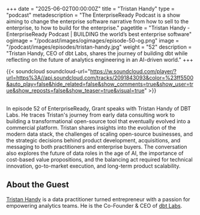 +++
date = "2025-06-02T00:00:00Z"
title = "Tristan Handy"
type = "podcast"
metadescription = "The EnterpriseReady Podcast is a show aiming to change the enterprise software narrative from how to sell to the enterprise, to how to build for the enterprise."
pagetitle = "Tristan Handy - EnterpriseReady Podcast | BUILDING the world’s best enterprise software"
ogimage = "/podcast/images/ogimages/episode-50-og.png"
image = "/podcast/images/episodes/tristan-handy.jpg"
weight = "52"
description = "Tristan Handy, CEO of dbt Labs, shares the journey of building dbt while reflecting on the future of analytics engineering in an AI-driven world."
+++


{{< soundcloud soundcloud-url="https://w.soundcloud.com/player/?url=https%3A//api.soundcloud.com/tracks/2091843093&color=%23ff5500&auto_play=false&hide_related=false&show_comments=true&show_user=true&show_reposts=false&show_teaser=true&visual=true" >}}


\
In episode 52 of EnterpriseReady, Grant speaks with Tristan Handy of DBT Labs. He traces Tristan's journey from early data consulting work to building a transformational open-source tool that eventually evolved into a commercial platform. Tristan shares insights into the evolution of the modern data stack, the challenges of scaling open-source businesses, and the strategic decisions behind product development, acquisitions, and messaging to both practitioners and enterprise buyers. The conversation also explores the future of data roles in the age of AI, the importance of cost-based value propositions, and the balancing act required for technical innovation, go-to-market execution, and long-term product scalability.

## About the Guest 

[Tristan Handy](https://x.com/jthandy) is a data practitioner turned entrepreneur with a passion for empowering analytics teams. He is the Co-Founder & CEO of [dbt Labs](https://www.getdbt.com/).